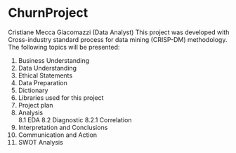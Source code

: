 # ChurnProject

Cristiane Mecca Giacomazzi (Data Analyst)
This project was developed with Cross-industry standard process for data mining (CRISP-DM) methodology.
The following topics will be presented:
1. Business Understanding
2. Data Understanding
3. Ethical Statements
4. Data Preparation
5. Dictionary
6. Libraries used for this project
7. Project plan
8. Analysis  
  8.1 EDA
  8.2 Diagnostic
    8.2.1 Correlation 
9. Interpretation and Conclusions
10. Communication and Action
11. SWOT Analysis
